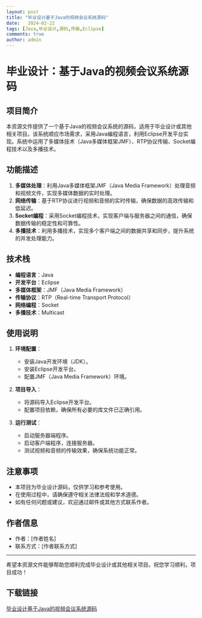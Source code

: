 ```yaml
---
layout: post
title: "毕业设计基于Java的视频会议系统源码"
date:   2024-02-22
tags: [Java,毕业设计,源码,传输,Eclipse]
comments: true
author: admin
---
```

# 毕业设计：基于Java的视频会议系统源码

## 项目简介

本资源文件提供了一个基于Java的视频会议系统的源码，适用于毕业设计或其他相关项目。该系统顺应市场需求，采用Java编程语言，利用Eclipse开发平台实现。系统中运用了多媒体技术（Java多媒体框架JMF）、RTP协议传输、Socket编程技术以及多播技术。

## 功能描述

1. **多媒体处理**：利用Java多媒体框架JMF（Java Media Framework）处理音频和视频文件，实现多媒体数据的实时处理。
2. **网络传输**：基于RTP协议进行视频和音频的实时传输，确保数据的高效传输和低延迟。
3. **Socket编程**：采用Socket编程技术，实现客户端与服务器之间的通信，确保数据传输的稳定性和可靠性。
4. **多播技术**：利用多播技术，实现多个客户端之间的数据共享和同步，提升系统的并发处理能力。

## 技术栈

- **编程语言**：Java
- **开发平台**：Eclipse
- **多媒体框架**：JMF（Java Media Framework）
- **传输协议**：RTP（Real-time Transport Protocol）
- **网络编程**：Socket
- **多播技术**：Multicast

## 使用说明

1. **环境配置**：
   - 安装Java开发环境（JDK）。
   - 安装Eclipse开发平台。
   - 配置JMF（Java Media Framework）环境。

2. **项目导入**：
   - 将源码导入Eclipse开发平台。
   - 配置项目依赖，确保所有必要的库文件已正确引用。

3. **运行测试**：
   - 启动服务器端程序。
   - 启动客户端程序，连接服务器。
   - 测试视频和音频的传输效果，确保系统功能正常。

## 注意事项

- 本项目为毕业设计源码，仅供学习和参考使用。
- 在使用过程中，请确保遵守相关法律法规和学术道德。
- 如有任何问题或建议，欢迎通过邮件或其他方式联系作者。

## 作者信息

- 作者：[作者姓名]
- 联系方式：[作者联系方式]

---

希望本资源文件能够帮助您顺利完成毕业设计或其他相关项目。祝您学习顺利，项目成功！

## 下载链接

[毕业设计基于Java的视频会议系统源码](https://pan.quark.cn/s/41266f6500a9)